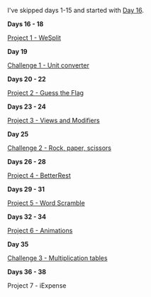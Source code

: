 I've skipped days 1-15 and started with [Day 16](https://www.hackingwithswift.com/100/swiftui/16).

**Days 16 - 18**

[Project 1 - WeSplit](https://github.com/Taarna/100-days-of-swiftui/tree/main/01%20-%20Project%201/WeSplit)

**Day 19**

[Challenge 1 - Unit converter](https://github.com/Taarna/100-days-of-swiftui/tree/main/02%20-%20Challenge%201)

**Days 20 - 22**

[Project 2 - Guess the Flag](https://github.com/Taarna/100-days-of-swiftui/tree/main/03%20-%20Project%202/GuessTheFlag)

**Days 23 - 24**

[Project 3 - Views and Modifiers](https://github.com/Taarna/100-days-of-swiftui/tree/main/04%20-%20Project%203)

**Day 25**

[Challenge 2 - Rock, paper, scissors](https://github.com/Taarna/100-days-of-swiftui/tree/main/05%20-%20Challenge%202/RockPaperScissors)

**Days 26 - 28**

[Project 4 - BetterRest](https://github.com/Taarna/100-days-of-swiftui/tree/main/06%20-%20Project%204/BetterRest)

**Days 29 - 31**

[Project 5 - Word Scramble](https://github.com/Taarna/100-days-of-swiftui/tree/main/07%20-%20Project%205/WordScramble)

**Days 32 - 34**

[Project 6 - Animations](https://github.com/Taarna/100-days-of-swiftui/tree/main/08%20-%20Project%206)

**Day 35**

[Challenge 3 - Multiplication tables](https://github.com/Taarna/100-days-of-swiftui/tree/main/08%20-%20Project%206/Animations)

**Days 36 - 38**

Project 7 - iExpense
